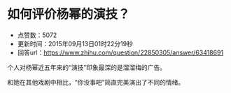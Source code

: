 # 如何评价杨幂的演技？
- 点赞数：5072
- 更新时间：2015年09月13日01时22分19秒
- 回答url：https://www.zhihu.com/question/22850305/answer/63418691
<body>
 <p data-pid="FRicdtOf">个人对杨幂近五年来的“演技”印象最深的是溜溜梅的广告。</p>
 <p data-pid="8qv9pKaD">和她在其他戏剧中相比，“你没事吧”简直完美演出了不同的情绪。</p>
</body>